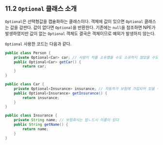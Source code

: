 ## 11.2 `Optional` 클래스 소개
`Optional`은 선택형값을 캡슐화하는 클래스이다. 객체에 값이 있으면 `Optional` 클래스는 값을 감싼다. 값이 없다면 `Optional`을 반환한다. 기존에는 `null`을 참조하면 NPE가 발생하였지만 값이 없는 `Optional` 객체도 결국은 객체이므로 예외가 발생하지 않는다.

`Optional` 사용한 코드는 다음과 같다.
```Java
public class Person {
	private Optional<Car> car; // 사람이 차를 소유했을 수도 소유하지 않았을 수도 있으므로 Optional 정의
	public Optional<Car> getCar() {
		return car;
	}
}

public class Car {
	private Optional<Insurance> insurance; // 자동차가 보험에 가입되어 있을 수도, 가입되어 있지 않았을 수도 있으므로 Optional 정의 
	public Optional<Insurance> getInsurance() {
		return insurance;
	}
}

public class Insurance {
	private String name; // 보험회사는 밥ㄴ드시 이름이 있다
	public String getName() {
		return name;
	}
}
```
